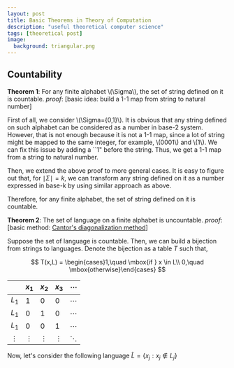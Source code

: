 ```yaml
---
layout: post
title: Basic Theorems in Theory of Computation
description: "useful theoretical computer science"
tags: [theoretical post]
image:
  background: triangular.png
---
```


## Countability

**Theorem 1**: For any finite alphabet \\(\Sigma\\), the set of string defined on it is countable.
_proof_: [basic idea: build a 1-1 map from string to natural number]

First of all, we consider \\(\Sigma=\{0,1\}\\). It is obvious that any string defined on such alphabet can be considered as a number in base-2 system. However, that is not enough because it is not a 1-1 map, since a lot of string might be mapped to the same integer, for example, \\(0001\\) and \\(1\\). We can fix this issue by adding a ``1" before the string. Thus, we get a 1-1 map from a string to natural number. 

Then, we extend the above proof to more general cases. It is easy to figure out that, for $\mid\Sigma\mid = k$, we can transform any string defined on it as a number expressed in base-k by using similar approach as above.

Therefore, for any finite alphabet, the set of string defined on it is countable.

**Theorem 2**: The set of language on a finite alphabet is uncountable.
_proof_: [basic method: [Cantor's diagonalization method](https://en.wikipedia.org/wiki/Cantor%27s_diagonal_argument)]

Suppose the set of language is countable. Then, we can build a bijection from strings to languages. Denote the bijection as a table $T$ such that,

$$
T(x,L) = \begin{cases}1,\quad \mbox{if } x \in L\\ 0,\quad \mbox{otherwise}\end{cases}
$$

|   | $x_1$  | $x_2$  | $x_3$  | $\cdots$  |
|---|---|---|---|---|
| $L_1$   | 1  | 0  | 0  | $\cdots$  |
| $L_1$  | 0  | 1  | 0  | $\cdots$  |
| $L_1$  |  0 |0   |1   |  $\cdots$ |
| $\vdots$ | $\vdots$  | $\vdots$  | $\vdots$  | $\ddots$  |

Now, let's consider the following language $\hat{L} = \{x_j:x_j \notin L_j\}$

  


